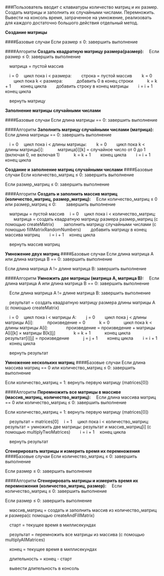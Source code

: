 ###Пользователь вводит с клавиатуры количество матриц и их размер. 
Создать матрицы и заполнить их случайными числами. Перемножить. Вывести на консоль время, затраченное на умножение, реализовать для каждого достаточно большого действия отдельный метод.

**Создание матрицы**

####Базовые случаи
 Если размер ≤ 0:
   завершить выполнение

####Алгоритм
**Создать квадратную матрицу размера(размер):**
 Если размер ≤ 0:
   завершить выполнение

 матрица = пустой массив

 i = 0
 цикл пока i < размера:
  строка = пустой массив
  k = 0
  цикл пока k < размера:
   добавить 0 в конец строки
   k = k + 1
  конец цикла
  добавить строку в конец матрицы
  i = i + 1
 конец цикла

 вернуть матрицу

**Заполнение матрицы случайными числами**

####Базовые случаи
 Если длина матрицы == 0:
  завершить выполнение

####Алгоритм
**Заполнить матрицу случайными числами (матрица):**
 Если длина матрицы == 0:
  завершить выполнение

 i = 0
 цикл пока i < длины матрицы:
  k = 0
  цикл пока k < длины матрицы[i]:
   матрица[i][k] = случайное число от 0 до 1 (включая 0, не включая 1)
   k = k + 1
  конец цикла
  i = i + 1
 конец цикла

**Создание и заполнение матриц случайными числами**
####Базовые случаи
 Если количество_матриц ≤ 0:
  завершить выполнение

 Если размер_матриц ≤ 0:
  завершить выполнение

####Алгоритм
**Создать и заполнить массив матриц (количество_матриц, размер_матриц):**
 Если количество_матриц ≤ 0 или размер_матриц ≤ 0:
  завершить выполнение

 матрицы = пустой массив
 i = 0
 цикл пока i < количество_матриц:
  матрица = создать квадратную матрицу размера размер_матриц (с помощью createMatrix)
  заполнить матрицу случайными числами (с помощью fillMatrixRandomNumbers)
  добавить матрицу в конец массива матриц
  i = i + 1
 конец цикла

 вернуть массив матриц

**Умножение двух матриц**
####Базовые случаи
 Если длина матрица А или длина матрица В == 0:
  завершить выполнение

 Если длина матрица А != длине матрица В:
  завершить выполнение

####Алгоритм
**Умножить две матрицы (матрица А, матрица В):**
 Если длина матрица А или длина матрица В == 0:
  завершить выполнение

 Если длина матрица А != длине матрица В:
  завершить выполнение

 результат = создать квадратную матрицу размера длины матрицы А (с помощью createMatrix)

 i = 0
 цикл пока i < матрицы А:
  j = 0
  цикл пока j < длины матрицы А[i]:
   произведение = 0
   k = 0
   цикл пока k < длины матрицы А[i]:
    произведение = произведение + матрицы А[i][k] × матрицы В[k][j]
    k = k + 1
   конец цикла
   результат[i][j] = произведение
   j = j + 1
  конец цикла
  i = i + 1
 конец цикла

 вернуть результат

**Умножение нескольких матриц**
####Базовые случаи
 Если длина массива матриц == 0 или количество_матриц ≤ 0:
  завершить выполнение

 Если количество_матриц = 1:
  вернуть первую матрицу (matrices[0])

####Алгоритм
**Перемножить все матрицы в массиве (массив_матриц, количество_матриц):**
 Если длина массива матриц == 0 или количество_матриц ≤ 0:
  завершить выполнение

 Если количество_матриц = 1:
  вернуть первую матрицу (matrices[0])

 результат = matrices[0]
 i = 1
 цикл пока i < количество_матриц:
  результат = умножить две матрицы: результат и массив_матриц[i] (с помощью multiplyTwoMatrices)
  i = i + 1
 конец цикла

 вернуть результат

**Сгенерировать матрицы и измерить время их перемножения**
####Базовые случаи
 Если количество_матриц ≤ 0:
  завершить выполнение

 Если размер ≤ 0:
  завершить выполнение

####Алгоритм
**Сгенерировать матрицы и измерить время их перемножения (количество_матриц, размер):**
 Если количество_матриц ≤ 0:
  завершить выполнение

 Если размер ≤ 0:
  завершить выполнение

 массив_матриц = создать и заполнить массив из количество_матриц и размера(с помощью createAndFillMatrix)

 старт = текущее время в миллисекундах 

 результат = перемножить все матрицы из массива (с помощью multiplyAllMatrices)

 конец = текущее время в миллисекундах

 длительность = конец - старт

 вывести длительность в консоль


